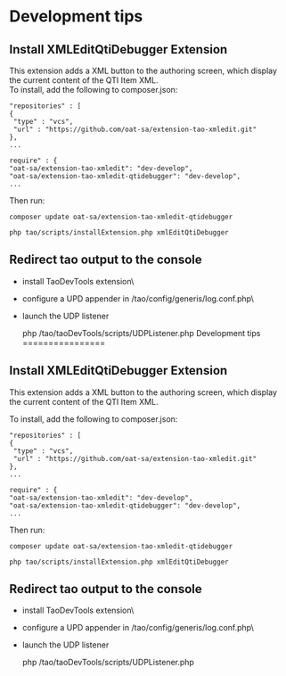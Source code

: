 <!--
author:
    - 'Christophe Noel'
created_at: '2016-03-30 14:39:43'
updated_at: '2016-07-20 10:37:38'
-->

Development tips
================

Install XMLEditQtiDebugger Extension
------------------------------------

This extension adds a XML button to the authoring screen, which display the current content of the QTI Item XML.\
To install, add the following to composer.json:

    "repositories" : [
    {
     "type" : "vcs",
     "url" : "https://github.com/oat-sa/extension-tao-xmledit.git"
    },
    ...

    require" : {
    "oat-sa/extension-tao-xmledit": "dev-develop",
    "oat-sa/extension-tao-xmledit-qtidebugger": "dev-develop",
    ...

Then run:

    composer update oat-sa/extension-tao-xmledit-qtidebugger

    php tao/scripts/installExtension.php xmlEditQtiDebugger

Redirect tao output to the console
----------------------------------

- install TaoDevTools extension\
- configure a UPD appender in /tao/config/generis/log.conf.php\
- launch the UDP listener

    php /tao/taoDevTools/scripts/UDPListener.php
Development tips
================

Install XMLEditQtiDebugger Extension
------------------------------------

This extension adds a XML button to the authoring screen, which display the current content of the QTI Item XML.<br/>

To install, add the following to composer.json:

    "repositories" : [
    {
     "type" : "vcs",
     "url" : "https://github.com/oat-sa/extension-tao-xmledit.git"
    },
    ...

    require" : {
    "oat-sa/extension-tao-xmledit": "dev-develop",
    "oat-sa/extension-tao-xmledit-qtidebugger": "dev-develop",
    ...

Then run:

    composer update oat-sa/extension-tao-xmledit-qtidebugger

    php tao/scripts/installExtension.php xmlEditQtiDebugger

Redirect tao output to the console
----------------------------------

- install TaoDevTools extension\
- configure a UPD appender in /tao/config/generis/log.conf.php\
- launch the UDP listener

    php /tao/taoDevTools/scripts/UDPListener.php

